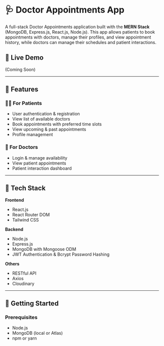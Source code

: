 # 🩺 Doctor Appointments App

A full-stack Doctor Appointments application built with the **MERN Stack** (MongoDB, Express.js, React.js, Node.js). This app allows patients to book appointments with doctors, manage their profiles, and view appointment history, while doctors can manage their schedules and patient interactions.

## 🔗 Live Demo

(Coming Soon)

---

## 📌 Features

### 👨‍⚕️ For Patients
- User authentication & registration
- View list of available doctors
- Book appointments with preferred time slots
- View upcoming & past appointments
- Profile management

### 🩻 For Doctors
- Login & manage availability
- View patient appointments
- Patient interaction dashboard

---

## 🧰 Tech Stack

**Frontend**
- React.js 
- React Router DOM
- Tailwind CSS 

**Backend**
- Node.js
- Express.js
- MongoDB with Mongoose ODM
- JWT Authentication & Bcrypt Password Hashing

**Others**
- RESTful API
- Axios
- Cloudinary 


---

## 🚀 Getting Started

### Prerequisites

- Node.js
- MongoDB (local or Atlas)
- npm or yarn

